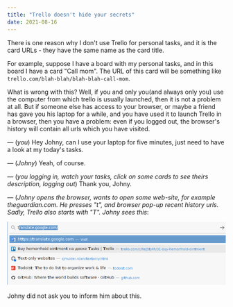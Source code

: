 ```yaml
---
title: "Trello doesn't hide your secrets"
date: 2021-08-16
---
```


There is one reason why I don't use Trello for personal
tasks, and it is the card URLs - they have the same name as
the card title.

For example, suppose I have a board with my personal tasks,
and in this board I have a card "Call mom". The URL of this
card will be something like `trello.com/blah-blah/blah-blah-call-mom`.

What is wrong with this? Well, if you and only you(and always only you)
use the computer from which trello is usually launched, then it is not a
problem at all. But if someone else has access to your browser, or maybe
a friend has gave you his laptop for a while, and you have used it to launch Trello
in a browser, then you have a problem: even if you logged out, the browser's
history will contain all urls which you have visited.

— (*you*) Hey Johny, can I use your laptop for five minutes, just need
  to have a look at my today's tasks.
  
— (*Johny*) Yeah, of course.

— (*you logging in, watch your tasks, click on some cards to see theirs
  description, logging out*) Thank you, Johny.
  
— (*Johny opens the browser, wants to open some web-site, for example
  theguardian.com. He presses "t", and browser pop-up recent history urls.
  Sadly, Trello also starts with "T". Johny sees this*:
  
  ![Trello card url in browser history](/img/trello-card-url.png)
  
Johny did not ask you to inform him about this.
  
  
